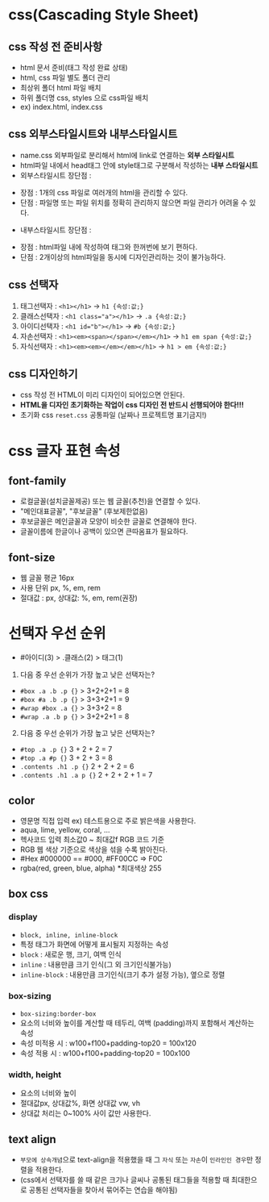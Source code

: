 # css(Cascading Style Sheet)
## css 작성 전 준비사항 
* html 문서 준비(태그 작성 완료 상태)
* html, css 파일 별도 폴더 관리 
* 최상위 폴더 html 파일 배치
* 하위 폴더명 css, styles 으로 css파일 배치 
* ex) index.html, index.css 
## css 외부스타일시트와 내부스타일시트
* name.css 외부파일로 분리해서 html에 link로 연결하는 **외부 스타일시트** 
* html파일 내에서 head태그 안에 style태그로 구분해서 작성하는 **내부 스타일시트**
* 외부스타일시트 장단점 :
- 장점 : 1개의 css 파일로 여러개의 html을 관리할 수 있다. 
- 단점 : 파일명 또는 파일 위치를 정확히 관리하지 않으면 파일 관리가 어려울 수 있다.  
* 내부스타일시트 장단점 :
- 장점 : html파일 내에 작성하여 태그와 한꺼번에 보기 편하다. 
- 단점 : 2개이상의 html파일을 동시에 디자인관리하는 것이 불가능하다. 
## css 선택자 
1. 태그선택자 : `<h1></h1>` -> `h1 {속성:값;}`
2. 클래스선택자 : `<h1 class="a"></h1>` -> `.a {속성:값;}`
3. 아이디선택자 : `<h1 id="b"></h1>` -> `#b {속성:값;}`
4. 자손선택자 : `<h1><em><span></span></em></h1>` -> `h1 em span {속성:값;}`
5. 자식선택자 : `<h1><em><em></em></em></h1>` -> `h1 > em {속성:값;}`
## css 디자인하기 
* css 작성 전 HTML이 미리 디자인이 되어있으면 안된다. 
* **HTML을 디자인 초기화하는 작업이 css 디자인 전 반드시 선행되어야 한다!!!**
* 초기화 css `reset.css` 공통파일 (날짜나 프로젝트명 표기금지!)
# css 글자 표현 속성 
## font-family
* 로컬글꼴(설치글꼴제공) 또는 웹 글꼴(추천)을 연결할 수 있다.
* "메인대표글꼴", "후보글꼴" (후보제한없음)
* 후보글꼴은 메인글꼴과 모양이 비슷한 글꼴로 연결해야 한다. 
* 글꼴이름에 한글이나 공백이 있으면 큰따옴표가 필요하다. 
## font-size
* 웹 글꼴 평균 16px 
* 사용 단위 px, %, em, rem 
* 절대값 : px, 상대값: %, em, rem(권장)
# 선택자 우선 순위
* #아이디(3) > .클래스(2) > 태그(1)
1. 다음 중 우선 순위가 가장 높고 낮은 선택자는?
* `#box .a .b .p {}` > 3+2+2+1 = 8
* `#box #a .b .p {}` > 3+3+2+1 = 9
* `#wrap #box .a {}` > 3+3+2 = 8
* `#wrap .a .b p {}` > 3+2+2+1 = 8
2. 다음 중 우선 순위가 가장 높고 낮은 선택자는?
* `#top .a .p {}` 3 + 2 + 2 = 7
* `#top .a #p {}` 3 + 2 + 3 = 8
* `.contents .h1 .p {}` 2 + 2 + 2 = 6
* `.contents .h1 .a p {}` 2 + 2 + 2 + 1 = 7
## color
* 영문명 직접 입력 ex) 테스트용으로 주로 밝은색을 사용한다. 
* aqua, lime, yellow, coral, ...
* 헥사코드 입력 최소값0 ~ 최대값f RGB 코드 기준 
* RGB 웹 색상 기준으로 색상을 섞을 수록 밝아진다. 
* #Hex #000000 == #000, #FF00CC => F0C
* rgba(red, green, blue, alpha) *최대색상 255
## box css
### display
* `block, inline, inline-block`
* 특정 태그가 화면에 어떻게 표시될지 지정하는 속성 
* `block` : 새로운 행, 크기, 여백 인식 
* `inline` : 내용만큼 크기 인식(그 외 크기인식불가능)
* `inline-block` : 내용만큼 크기인식(크기 추가 설정 가능), 옆으로 정렬 
### box-sizing
* `box-sizing:border-box`
* 요소의 너비와 높이를 계산할 때 테두리, 여백 (padding)까지 포함해서 계산하는 속성 
* 속성 미적용 시 : w100+f100+padding-top20 = 100x120
* 속성 적용 시 : w100+f100+padding-top20 = 100x100
### width, height
* 요소의 너비와 높이 
* 절대값px, 상대값%, 화면 상대값 vw, vh
* 상대값 처리는 0~100% 사이 값만 사용한다. 
## text align
* `부모에 상속개념`으로 text-align을 적용했을 때 그 `자식` 또는 `자손`이 `인라인인 경우`만 정렬을 적용한다.
* (css에서 선택자를 쓸 때 같은 크기나 글씨나 공통된 태그들을 적용할 때 최대한으로 공통된 선택자들을 찾아서 묶어주는 연습을 해야됨)
## 